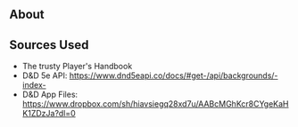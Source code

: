 ## About

## Sources Used

- The trusty Player's Handbook
- D&D 5e API: https://www.dnd5eapi.co/docs/#get-/api/backgrounds/-index-
- D&D App Files: https://www.dropbox.com/sh/hiavsiegq28xd7u/AABcMGhKcr8CYgeKaHK1ZDzJa?dl=0
